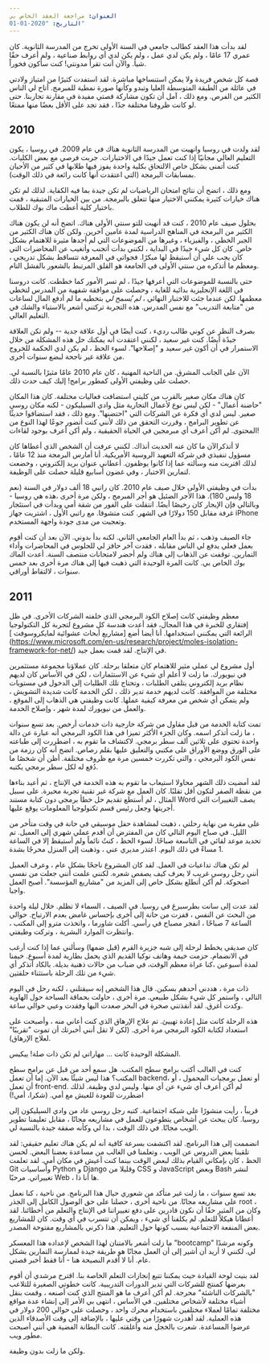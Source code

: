 ```yaml
---
العنوان: مراجعة العقد الخاص بي
التاريخ: "2020-01-01"
---
```


لقد بدأت هذا العقد كطالب جامعي في السنة الأولى تخرج من المدرسة الثانوية. كان عمري 17 عامًا ، ولم يكن لدي عمل ، ولم يكن لدي أي روابط صناعية ، ولم أعرف حقًا شيأ. والآن أنت تقرأ مدونتي! كنت سأكون فخوراً.

قصة كل شخص فريدة ولا يمكن استنساخها مباشرة. لقد استفدت كثيرًا من امتياز ولادتي في عائلة من الطبقة المتوسطة العليا وتبدو وكأنها صورة نمطية للمبرمج. أتاح لي الناس الكثير من الفرص. ومع ذلك ، آمل أن تكون مشاركة قصتي مفيدة في مقارنة تجاربنا. حتى لو كانت ظروفنا مختلفة جدًا ، فقد تجد على الأقل بعضًا منها ممتعًا.

## 2010

لقد ولدت في روسيا وانهيت من المدرسة الثانوية هناك في عام 2009. في روسيا ، يكون التعليم العالي مجانيًا إذا كنت تعمل جيدًا في الاختبارات. جربت فرصي مع بعض الكليات. كنت أتمنى بشكل خاص الالتحاق بكلية واحدة يفوز فيها طلابها في كثير من الأحيان بمسابقات البرمجة (التي اعتقدت أنها كانت رائعة في ذلك الوقت).

ومع ذلك ، اتضح أن نتائج امتحان الرياضيات لم تكن جيدة بما فيه الكفاية. لذلك لم تكن هناك خيارات كثيرة يمكنني الاختيار منها تتعلق بالبرمجة. من بين الخيارات المتبقية ، قمت باختيار كلية أعطت ماك بوك
 للطلاب.
 
 بحلول صيف عام 2010 ، كنت قد أنهيت للتو سنتي الأولى هناك. اتضح أنه لن يكون هناك الكثير من البرمجة في المناهج الدراسية لمدة عامين آخرين. ولكن كان هناك الكثير من الجبر الخطي ، والفيزياء ، وغيرها من الموضوعات التي لم أجدها مثيرة للاهتمام بشكل خاص. كان كل شيء جيدًا في البداية ، لكنني بدأت أتجنب وأتغيب عن المحاضرات التي كان يجب علي أن أستيقظ لها مبكرًا. فجواتي في المعرفة تتساقط بشكل تدريجي ، ومعظم ما أتذكره من سنتي الأولى في الجامعة هو القلق المرتبط بالشعور بالفشل التام.
 
 حتى بالنسبة للموضوعات التي أعرفها جيدًا ، لم تسر الأمور كما خططت. كانت دروسنا في اللغة الإنجليزية بدائية للغاية ، وحصلت على موافقة شفهية من المدرس لتخطي معظمها. لكن عندما جئت للاختبار النهائي ، *لم يُسمح لي* بتخطيه ما لم أدفع المال لساعات من "متابعة التدريب" مع نفس المدرس. هذه التجربة تركتني أشعر بالاستياء والشك في التعليم العالي.
 
 بصرف النظر عن كوني طالب رديء ، كنت أيضًا في أول علاقة جدية -- ولم تكن العلاقة جيدًة أيضًا. كنت غير سعيد ، لكنني اعتقدت أنه يمكنك حل هذه المشكلة من خلال الاستمرار في أن أكون غير سعيد و "إصلاحها". لسوء الحظ ، لم يكن لدي الحكمة للخروج من علاقة غير ناجحة لبضع سنوات أخرى.
 
 الآن على الجانب المشرق. من الناحية المهنية ، كان عام 2010 عامًا مثيرًا بالنسبة لي. حصلت على وظيفتي الأولى كمطور برامج! إليك كيف حدث ذلك.
 
 كان هناك مكان صغير بالقرب من كليتي استضافت فعاليات مختلفة. كان هذا المكان "حاضنة أعمال" - لكن ليس نوع لأعمال التجارية مثل وادي السيليكون  - لكنه مكان روسي صغير. ليس لدي أي فكرة عن الشركات التي "احتضنها". ومع ذلك ، فقد استضافوا حديثًا عن تطوير البرامج ، وقررت التحقق من ذلك لأنني كنت أتضور جوعًا لهذا النوع من المحتوى. لم أكن أعرف أي مبرمجين في الحياة الحقيقية ، ولم أكن أعرف بوجود لقاءات!
 
 لا أتذكرالآن ما كان عنه الحديث أنذاك. لكنني عرفت أن الشخص الذي أعطاها كان مسؤول تنفيذي في شركة التعهيد الروسية الأمريكية. أنا أمارس البرمجة منذ 12 عامًا ، لذلك اقتربت منه وسألته عما إذا كانوا يوظفون. أعطاني عنوان بريد إلكتروني ، وخضعت لتمارين الاختبار ، وفي غضون أسابيع قليلة حصلت على الوظيفة.
 
 بدأت في وظيفتي الأولى خلال صيف عام 2010. كان راتبي 18 ألف دولار في السنة (نعم 18 وليس 180). هذا الأجر الضئيل هو أجر المبرمج ، ولكن مرة أخرى ،هذه هي روسيا - وبالتالي فإن الإيجار كان رخيصًا أيضًا. انتقلت على الفور من شقة أمي وبدأت في استئجار غرفة مقابل 150 دولارًا في الشهر. كنت متشوقا. مع راتبي الأول ، اشتريت جهاز iPhone وتعجبت من مدى جودة واجهة المستخدم.
 
 جاء الصيف وذهب ، ثم بدأ العام الجامعي الثاني. لكنه بدأ بدوني. الآن بعد أن كنت أقوم بعمل فعلي يدفع لي الناس مقابله ، فقدت آخر حافز لي للجلوس في المحاضرات وأداء التمارين. توقفت عن الذهاب إلى هناك ولم أحضر لامتحانات منتصف السنة. أعدت الماك بوك الخاص بي. كانت المرة الوحيدة التي ذهبت فيها إلى هناك مرة أخرى بعد خمس سنوات ، لالتقاط أوراقي.
 
 ## 2011
 معظم وظيفتي كانت إصلاح الكود البرمجي الذي خلفته الشركات الأخرى. في ظل إفتقاري للخبرة في هذا المجال، فقد أعدت هندسة كل مشروع لتجربة كل التكنولوجيا الرائعة التي يمكنني استخدامها.
 أنا أيضا أضع [مشاريع أبحاث عشوائية لمايكروسوفت ] (https://www.microsoft.com/en-us/research/project/moles-isolation-framework-for-net/) في الإنتاج. لقد قمت بعمل جيد.
 
 أول مشروع لي عملي مثير للاهتمام كان متعلقا برحلة. كان عملاؤنا مجموعة مستثمرين في نيويورك. ما زلت لا أعلم أي شيء عن الاستثمارات ، لكن في الأساس كان لديهم نظام بريد إلكتروني يتلقى الطلبات ، وتحتاج تلك الطلبات إلى الدخول في مستويات مختلفة من الموافقة. كانت لديهم خدمة تدير ذلك ، لكن الخدمة كانت شديدة التشويش ، ولم يتمكن أي شخص من معرفة كيفية عملها. كانت وظيفتي هي الذهاب إلى الموقع ، والعمل من نيويورك لمدة شهر ، وإصلاح الخدمة.
 
 تمت كتابة الخدمة من قبل مقاول من شركة خارجية ذات خدمات أرخص. بعد تسع سنوات ، ما زلت أتذكر اسمه. وكان الجزء الأكثر تميزا في هذا الكود البرمجي أنه عبارة عن دالة واحدة تحتوي على ثلاثين ألف سطر برمجي. لاكتشاف ما تقوم به ، اضطررت إلى طباعته على الورق ووضع الأوراق على مكتبي والتعليق عليها بقلم رصاص. اتضح أنه كان رزمة من نفس الكود البرمجي ، والتي تكررت خمسين مرة مع ظروف مختلفة. أظن أن شخصًا ما دُفع له لكل سطر برمجي يكتبه.
 
 لقد أمضيت ذلك الشهر محاولا استيعاب ما تقوم به  هذه الخدمة في الإنتاج ، ثم أعيد بناءها من نقطة الصفر لتكون أقل تقلبًا. كان العمل مع شركة غير تقنية تجربة محيرة. على سبيل المثال ، لم أستطع تقديم حل خطأ برمجي دون كتابة مستند Word يصف التغييرات التي أجريتها وجعل رئيس قسم تكنولوجيا المعلومات يوقع عليها.
 
 على مقربة من نهاية رحلتي ، ذهبت لمشاهدة حفل موسيقي في حانة في وقت متأخر من الليل. في صباح اليوم التالي كان من المفترض أن أقدم عملي شهري إلى العميل. تم تحديد موعد لقائي في التاسعة صباحًا. لسوء الحظ ، كنتُ نائماً ولم أستيقظ إلا في الساعة 1 مساءً في ذلك اليوم. اعتذر مديري عني ، وذهبت إلى المنزل محرجًا بشدة.

لم تكن هناك تداعيات في العمل. لقد كان المشروع ناجحًا بشكل عام ، وعرف العميل أنني رجل روسي غريب لا يعرف كيف يصفص شعره. لكنني علمت أنني جعلت من نفسي اضحوكة. لم أكن أتطلع بشكل خاص إلى المزيد من "مشاريع المؤسسة". أصبح العمل واجبا.

لقد عدت إلى سانت بطرسبرغ في روسيا. في الصيف ، السماء لا تظلم. خلال ليلة واحدة من البحث عن النفس ، قفزت من حانة إلى أخرى بإحساس غامض بعدم الارتياح. حوالي الساعة 7 صباحًا ، انفجر مصباح في رأسي. أكلت شاورما ، واتخذت مترو إلى المكتب ، وانتظرت الموارد البشرية ، وتركت وظيفتي.

كان صديقي يخطط لرحلة إلى شبه جزيرة القرم (قبل ضمها) وسألني عما إذا كنت أرغب في الانضمام. حزمت خيمة وهاتف نوكيا القديم الذي يحمل بطارية لمدة أسبوع. خيمنا لمدة أسبوعين ،كنا عراة معظم الوقت، في ضباب من حالات ذهنية بديلة. بالكاد أتذكر أي شيء من تلك الرحلة باستثناء حلقتين.

ذات مرة ، هددني أحدهم بسكين. قال هذا الشخص إنه سيقتلني ، لكنه رحل في اليوم التالي ، واستمر كل شيء بشكل طبيعي. مرة أخرى ، حاولت بحماقة السباحة حول الهاوية وكدت أغرق. لقد أنقذتني صخرة في البحر صعدت اليها وفقدت وعيي حوالي ساعة.

هذه الرحلة كانت مثل إعادة تهييئ. تم علاج الإرهاق الذي كنت أعاني منه ، وأصبحت على استعداد لكتابة الكود البرمجي مرة أخرى. (لكن لا تقل أنني أخبرتك أن تموت "تقريبًا" لعلاج الإرهاق).

المشكلة الوحيدة كانت ... مهاراتي لم تكن ذات صلة! ييكيس.

كنت في الغالب أكتب برامج سطح المكتب. هل سمع أحد من قبل عن برامج سطح المكتب؟ هذا ليس شيئًا بعد الآن. إما أن تعمل backend، أو تعمل برمجيات المحمول ، أو أن تعمل front-end. لم أكن أعرف أي شيء عن أي منها. وليس لدي وظيفة. لذلك اضطررت للعودة للعيش مع أمي. (شكرا، أمي!)

قريباً ، رأيت منشورًا على شبكة اجتماعية. كتبه رجل روسي عاد من وادي السيليكون إلى روسيا. كان يبحث عن أشخاص يتطوعون للعمل في مشاريعه مجانًا ، مقابل تعليمنا تطوير الويب مجانًا. في ذلك الوقت ، بدا لي وكأنه صفقة جيدة بالنسبة لي.

انضممت إلى هذا البرنامج. لقد اكتشفت بسرعة كافية أنه لم يكن هناك تعليم حقيقي: لقد تلقينا بعض الدروس عن الويب ، وتعلمنا في الغالب من مساعدة بعضنا البعض. لحسن الحظ ، كان بإمكاني القيام بذلك لبعض الوقت بينما كنت أعيش في مكان أمي. لقد تعلمت Git وأساسيات Python و Django وقليلا من CSS و JavaScript وبعض Bash لنشر تغييراتي. مرحبًا Web ، ها أنا ذا.

بعد تسع سنوات ، ما زلت غير متأكد من شعوري حيال هذا البرنامج. من ناحية ، كنا نعمل على مشاريعه مجانًا. من ناحية أخرى ، حصلنا على حق الوصول الكامل إلى الجذر root ، وكان من المثير حقًا أن نكون قادرين على دفع تغييراتنا في الإنتاج والتعلم من أخطائنا. لقد أعطانا هيكلاً للتعلم. لم يكلفنا أي شيء ، ويمكن أن تتسرب في أي وقت. كان للمشاريع بعض المنفعة الاجتماعية بسبب كونها حول التعليم. هذا ذكرني بالمشاريع مفتوحة المصدر.

ما زلت أشعر بالامتنان لهذا الشخص لإعداده هذا المعسكر "bootcamp" وكونه مرشدًا لي. لكنني لا أريد أن أشير إلى أن العمل مجانًا هو طريقة جيدة لممارسة التمارين بشكل عام. أنا لا أقدم النصيحة هنا - أنا فقط أخبر قصتي.

لقد بنيت لوحة القيادة حيث يمكننا تتبع إنجازات التعلم الخاصة بنا. اقترح مرشدي أن أقوم بعرضها كمنتج للشركات التي تدير الدورات التدريبية. كانت خطوتي الصغيرة للتلاعب  "بالشركات الناشئة" محرجة. لم أكن أعرف ما هو المنتج الذي كنت أصنعه ، وقمت بنقل أشياء مختلفة لأشخاص مختلفين. في الأساس ، انتهى بي الأمر إلى إنشاء عدة مواقع مختلفة تمامًا لعملاء مختلفين باستخدام محرك واحد ، وحصلت على حوالي 200 دولار في هذه العملية. لقد أهدرت شهورًا من وقتي عليها ، بالإضافة إلى وقت الأصدقاء الذين عرضوا المساعدة. شعرت بالخجل منه وأغلقته. كانت البطانة الفضية هي أنني أصبحت مطور ويب.

ولكن ما زلت بدون وظيفة.

 
